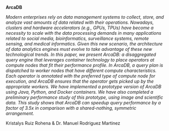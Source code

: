 **ArcaDB**

*Modern enterprises rely on data management systems to collect, store, and analyze vast amounts of data  related with their operations. Nowadays, clusters and hardware accelerators (e.g., GPUs, TPUs) have become a necessity  to scale with the data processing demands in many applications related to social media, bioinformatics, surveillance systems, remote sensing, and medical informatics. Given this new scenario,  the architecture of  data analytics engines must evolve to take advantage of these new technological trends. In this paper, we present ArcaDB: a disaggregated query engine that leverages container technology to place operators at compute nodes that fit their performance profile. In ArcaDB, a query plan is dispatched to worker nodes that have different compute characteristics. Each operator is annotated with the preferred type of compute node for execution, and  ArcaDB ensures that the operator gets picked up by the appropriate workers. We have implemented a prototype version of ArcaDB using Java, Python, and Docker containers. We have also completed a preliminary performance study of this prototype, using image and scientific data. This study shows that ArcaDB can speedup query performance by a factor of 3.5x in comparison with a shared-nothing, symmetric arrangement.*

 Kristalys Ruiz Rohena & Dr. Manuel Rodriguez Martinez
